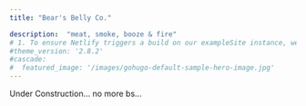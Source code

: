 ```yaml
---
title: "Bear's Belly Co."

description:  "meat, smoke, booze & fire"
# 1. To ensure Netlify triggers a build on our exampleSite instance, we need to change a file in the exampleSite directory.
#theme_version: '2.8.2'
#cascade:
#  featured_image: '/images/gohugo-default-sample-hero-image.jpg'
---
```

Under Construction... no more bs...